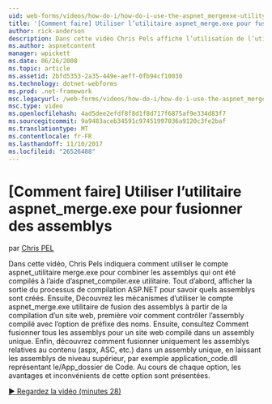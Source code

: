 ```yaml
---
uid: web-forms/videos/how-do-i/how-do-i-use-the-aspnet_mergeexe-utility-to-merge-assemblies
title: '[Comment faire] Utiliser l’utilitaire aspnet_merge.exe pour fusionner des assemblys | Documents Microsoft'
author: rick-anderson
description: Dans cette vidéo Chris Pels affiche l’utilisation de l’utilitaire aspnet_merge.exe pour combiner les assemblys qui ont été compilés à l’aide de l’utilit aspnet_compiler.exe...
ms.author: aspnetcontent
manager: wpickett
ms.date: 06/26/2008
ms.topic: article
ms.assetid: 2bfd5353-2a35-449e-aeff-0fb94cf10030
ms.technology: dotnet-webforms
ms.prod: .net-framework
msc.legacyurl: /web-forms/videos/how-do-i/how-do-i-use-the-aspnet_mergeexe-utility-to-merge-assemblies
msc.type: video
ms.openlocfilehash: 4ad5dee2efdf8f8d1f8d717f6875af9e334d83f7
ms.sourcegitcommit: 9a9483aceb34591c97451997036a9120c3fe2baf
ms.translationtype: MT
ms.contentlocale: fr-FR
ms.lasthandoff: 11/10/2017
ms.locfileid: "26526488"
---
```

<a name="how-do-i-use-the-aspnetmergeexe-utility-to-merge-assemblies"></a>[Comment faire] Utiliser l’utilitaire aspnet_merge.exe pour fusionner des assemblys
====================
par [Chris PEL](https://twitter.com/chrispels)

Dans cette vidéo, Chris Pels indiquera comment utiliser le compte aspnet\_utilitaire merge.exe pour combiner les assemblys qui ont été compilés à l’aide d’aspnet\_compiler.exe utilitaire. Tout d’abord, afficher la sortie du processus de compilation ASP.NET pour savoir quels assemblys sont créés. Ensuite, Découvrez les mécanismes d’utiliser le compte aspnet\_merge.exe utilitaire de fusion des assemblys à partir de la compilation d’un site web, première voir comment contrôler l’assembly compilé avec l’option de préfixe des noms. Ensuite, consultez Comment fusionner tous les assemblys pour un site web compilé dans un assembly unique. Enfin, découvrez comment fusionner uniquement les assemblys relatives au contenu (aspx, ASC, etc.) dans un assembly unique, en laissant les assemblys de niveau supérieur, par exemple application\_code.dll représentant le/App\_dossier de Code. Au cours de chaque option, les avantages et inconvénients de cette option sont présentées.

[&#9654; Regardez la vidéo (minutes 28)](https://channel9.msdn.com/Blogs/ASP-NET-Site-Videos/how-do-i-use-the-aspnet_mergeexe-utility-to-merge-assemblies)
